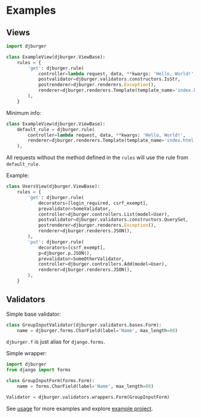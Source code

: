 # Examples

## Views

```python
import djburger

class ExampleView(djburger.ViewBase):
    rules = {
        'get': djburger.rule(
            controller=lambda request, data, **kwargs: 'Hello, World!',  # controller
            postvalidator=djburger.validators.constructors.IsStr,                           # post-validator
            postrenderer=djburger.renderers.Exception(),                       # post-renderer
            renderer=djburger.renderers.Template(template_name='index.html'),  # renderer
        ),
    }
```

Minimum info:

```python
class ExampleView(djburger.ViewBase):
    default_rule = djburger.rule(
        controller=lambda request, data, **kwargs: 'Hello, World!',
        renderer=djburger.renderers.Template(template_name='index.html'),
    ),
```

All requests without the method defined in the ``rules`` will use the rule from ``default_rule``.

Example:

```python
class UsersView(djburger.ViewBase):
    rules = {
        'get': djburger.rule(
            decorators=[login_required, csrf_exempt],
            prevalidator=SomeValidator,
            controller=djburger.controllers.List(model=User),
            postvalidator=djburger.validators.constructors.QuerySet,
            postrenderer=djburger.renderers.Exception(),
            renderer=djburger.renderers.JSON(),
        ),
        'put': djburger.rule(
            decorators=[csrf_exempt],
            p=djburger.p.JSON(),
            prevalidator=SomeOtherValidator,
            controller=djburger.controllers.Add(model=User),
            renderer=djburger.renderers.JSON(),
        ),
    }
```


## Validators

Simple base validator:

```python
class GroupInputValidator(djburger.validators.bases.Form):
    name = djburger.forms.CharField(label='Name', max_length=80)
```

`djburger.f` is just alias for `django.forms`.

Simple wrapper:

```python
import djburger
from django import forms

class GroupInputForm(forms.Form):
    name = forms.CharField(label='Name', max_length=80)

Validator = djburger.validators.wrappers.Form(GroupInputForm)
```

See [usage](usage.html) for more examples and explore [example project](https://github.com/orsinium/djburger/tree/master/example).
